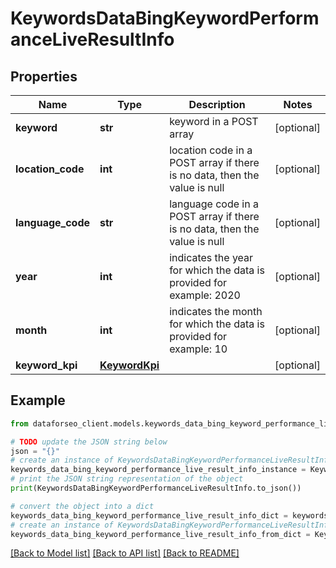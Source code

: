 # KeywordsDataBingKeywordPerformanceLiveResultInfo


## Properties

Name | Type | Description | Notes
------------ | ------------- | ------------- | -------------
**keyword** | **str** | keyword in a POST array | [optional] 
**location_code** | **int** | location code in a POST array if there is no data, then the value is null | [optional] 
**language_code** | **str** | language code in a POST array if there is no data, then the value is null | [optional] 
**year** | **int** | indicates the year for which the data is provided for example: 2020 | [optional] 
**month** | **int** | indicates the month for which the data is provided for example: 10 | [optional] 
**keyword_kpi** | [**KeywordKpi**](KeywordKpi.md) |  | [optional] 

## Example

```python
from dataforseo_client.models.keywords_data_bing_keyword_performance_live_result_info import KeywordsDataBingKeywordPerformanceLiveResultInfo

# TODO update the JSON string below
json = "{}"
# create an instance of KeywordsDataBingKeywordPerformanceLiveResultInfo from a JSON string
keywords_data_bing_keyword_performance_live_result_info_instance = KeywordsDataBingKeywordPerformanceLiveResultInfo.from_json(json)
# print the JSON string representation of the object
print(KeywordsDataBingKeywordPerformanceLiveResultInfo.to_json())

# convert the object into a dict
keywords_data_bing_keyword_performance_live_result_info_dict = keywords_data_bing_keyword_performance_live_result_info_instance.to_dict()
# create an instance of KeywordsDataBingKeywordPerformanceLiveResultInfo from a dict
keywords_data_bing_keyword_performance_live_result_info_from_dict = KeywordsDataBingKeywordPerformanceLiveResultInfo.from_dict(keywords_data_bing_keyword_performance_live_result_info_dict)
```
[[Back to Model list]](../README.md#documentation-for-models) [[Back to API list]](../README.md#documentation-for-api-endpoints) [[Back to README]](../README.md)



